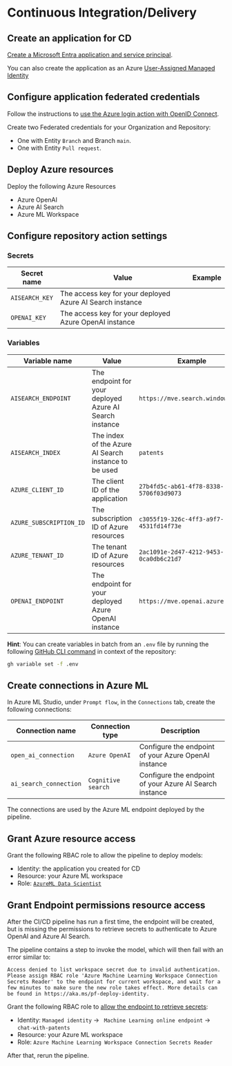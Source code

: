 # Continuous Integration/Delivery

## Create an application for CD

[Create a Microsoft Entra application and service principal](
https://learn.microsoft.com/en-us/azure/developer/github/connect-from-azure?tabs=azure-portal%2Clinux#use-the-azure-login-action-with-openid-connect).

You can also create the application as an Azure [User-Assigned Managed Identity](https://learn.microsoft.com/en-us/entra/identity/managed-identities-azure-resources/how-manage-user-assigned-managed-identities?pivots=identity-mi-methods-azp.)

## Configure application federated credentials

Follow the instructions to [
use the Azure login action with OpenID Connect](https://learn.microsoft.com/en-us/azure/developer/github/connect-from-azure?tabs=azure-portal%2Clinux#use-the-azure-login-action-with-openid-connect).

Create two Federated credentials for your Organization and Repository: 

- One with Entity `Branch` and Branch `main`.
- One with Entity `Pull request`.

## Deploy Azure resources

Deploy the following Azure Resources

- Azure OpenAI
- Azure AI Search
- Azure ML Workspace

## Configure repository action settings

### Secrets

| Secret name    | Value                                                     | Example |
| -------------- | --------------------------------------------------------- | ------- |
| `AISEARCH_KEY` | The access key for your deployed Azure AI Search instance |         |
| `OPENAI_KEY`   | The access key for your deployed Azure OpenAI instance    |         |

### Variables

| Variable name           | Value                                                   | Example                                |
| ----------------------- | ------------------------------------------------------- | -------------------------------------- |
| `AISEARCH_ENDPOINT`     | The endpoint for your deployed Azure AI Search instance | `https://mve.search.windows.net`       |
| `AISEARCH_INDEX`        | The index of the Azure AI Search instance to be used    | `patents`                              |
| `AZURE_CLIENT_ID`       | The client ID of the application                        | `27b4fd5c-ab61-4f78-8338-5706f03d9073` |
| `AZURE_SUBSCRIPTION_ID` | The subscription ID of Azure resources                  | `c3055f19-326c-4ff3-a9f7-4531fd14f73e` |
| `AZURE_TENANT_ID`       | The tenant ID of Azure resources                        | `2ac1091e-2d47-4212-9453-0ca0db6c21d7` |
| `OPENAI_ENDPOINT`       | The endpoint for your deployed Azure OpenAI instance    | `https://mve.openai.azure.com`         |

**Hint**: You can create variables in batch from an `.env` file by running the following [GitHub CLI
command](https://cli.github.com/manual/gh_variable_set) in context of the repository:

```bash
gh variable set -f .env
```


## Create connections in Azure ML

In Azure ML Studio, under `Prompt flow`, in the `Connections` tab, create the following connections:

| Connection name        | Connection type    | Description                                             |
| ---------------------- | ------------------ | ------------------------------------------------------- |
| `open_ai_connection`   | `Azure OpenAI`     | Configure the endpoint of your Azure OpenAI instance    |
| `ai_search_connection` | `Cognitive search` | Configure the endpoint of your Azure AI Search instance |

The connections are used by the Azure ML endpoint deployed by the pipeline.

## Grant Azure resource access

Grant the following RBAC role to allow the pipeline to deploy models:

- Identity: the application you created for CD
- Resource: your Azure ML workspace
- Role: [`AzureML Data Scientist`](https://learn.microsoft.com/en-us/azure/role-based-access-control/built-in-roles#azureml-data-scientist)

## Grant Endpoint permissions resource access

After the CI/CD pipeline has run a first time, the endpoint will be created, but is missing the permissions to retrieve secrets to authenticate to Azure OpenAI and Azure AI Search.

The pipeline contains a step to invoke the model, which will then fail with an error similar to:

```text
Access denied to list workspace secret due to invalid authentication. Please assign RBAC role 'Azure Machine Learning Workspace Connection Secrets Reader' to the endpoint for current workspace, and wait for a few minutes to make sure the new role takes effect. More details can be found in https://aka.ms/pf-deploy-identity.
```

Grant the following RBAC role to [allow the endpoint to retrieve secrets](https://aka.ms/pf-deploy-identity):

- Identity:  `Managed identity` -> ` Machine Learning online endpoint` -> `chat-with-patents`
- Resource: your Azure ML workspace
- Role: `Azure Machine Learning Workspace Connection Secrets Reader`

After that, rerun the pipeline.
